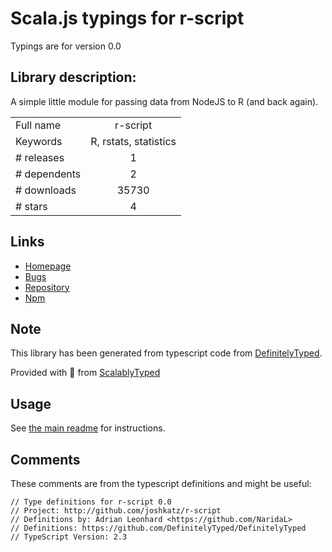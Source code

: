 
# Scala.js typings for r-script

Typings are for version 0.0

## Library description:
A simple little module for passing data from NodeJS to R (and back again).

|                    |                 |
| ------------------ | :-------------: |
| Full name          | r-script |
| Keywords           | R, rstats, statistics |
| # releases         | 1 |
| # dependents       | 2 |
| # downloads        | 35730 |
| # stars            | 4 |

## Links
- [Homepage](http://github.com/joshkatz/r-script)
- [Bugs](http://github.com/joshkatz/r-script/issues)
- [Repository](https://github.com/joshkatz/r-script)
- [Npm](https://www.npmjs.com/package/r-script)
    


## Note
This library has been generated from typescript code from [DefinitelyTyped](https://definitelytyped.org).

Provided with :purple_heart: from [ScalablyTyped](https://github.com/oyvindberg/ScalablyTyped)

## Usage
See [the main readme](../../readme.md) for instructions.

## Comments

These comments are from the typescript definitions and might be useful:
```
// Type definitions for r-script 0.0
// Project: http://github.com/joshkatz/r-script
// Definitions by: Adrian Leonhard <https://github.com/NaridaL>
// Definitions: https://github.com/DefinitelyTyped/DefinitelyTyped
// TypeScript Version: 2.3

```

